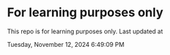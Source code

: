 # For learning purposes only
This repo is for learning purposes only.
Last updated at

Tuesday, November 12, 2024 6:49:09 PM

